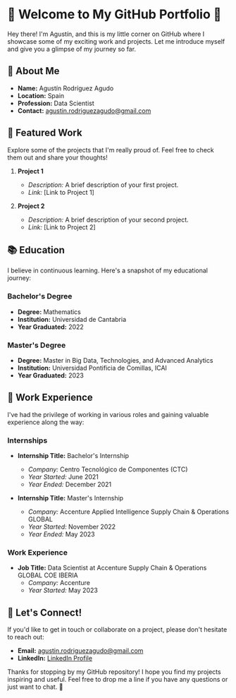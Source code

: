 # 🚀 Welcome to My GitHub Portfolio 🚀

Hey there! I'm Agustín, and this is my little corner on GitHub where I showcase some of my exciting work and projects. Let me introduce myself and give you a glimpse of my journey so far.

## 📖 About Me

- **Name:** Agustín Rodríguez Agudo
- **Location:** Spain
- **Profession:** Data Scientist
- **Contact:** agustin.rodriguezagudo@gmail.com

## 🌟 Featured Work

Explore some of the projects that I'm really proud of. Feel free to check them out and share your thoughts!

1. **Project 1**
   - *Description:* A brief description of your first project.
   - *Link:* [Link to Project 1]

2. **Project 2**
   - *Description:* A brief description of your second project.
   - *Link:* [Link to Project 2]

## 📚 Education

I believe in continuous learning. Here's a snapshot of my educational journey:

### Bachelor's Degree

- **Degree:** Mathematics
- **Institution:** Universidad de Cantabria
- **Year Graduated:** 2022

### Master's Degree

- **Degree:** Master in Big Data, Technologies, and Advanced Analytics 
- **Institution:** Universidad Pontificia de Comillas, ICAI
- **Year Graduated:** 2023

  
## 💼 Work Experience

I've had the privilege of working in various roles and gaining valuable experience along the way:

### Internships

- **Internship Title:** Bachelor's Internship
  - *Company:* Centro Tecnológico de Componentes (CTC)
  - *Year Started:* June 2021
  - *Year Ended:* December 2021
 
- **Internship Title:** Master's Internship
  - *Company:* Accenture Applied Intelligence Supply Chain & Operations GLOBAL 
  - *Year Started:* November 2022
  - *Year Ended:* May 2023

### Work Experience

- **Job Title:** Data Scientist at Accenture Supply Chain & Operations GLOBAL COE IBERIA
  - *Company:* Accenture
  - *Year Started:* May 2023

## 🤝 Let's Connect!

If you'd like to get in touch or collaborate on a project, please don't hesitate to reach out:

- **Email:** agustin.rodriguezagudo@gmail.com
- **LinkedIn:** [LinkedIn Profile](www.linkedin.com/in/agustín-rodríguez-agudo-4076aa207)

Thanks for stopping by my GitHub repository! I hope you find my projects inspiring and useful. Feel free to drop me a line if you have any questions or just want to chat. 🙌
